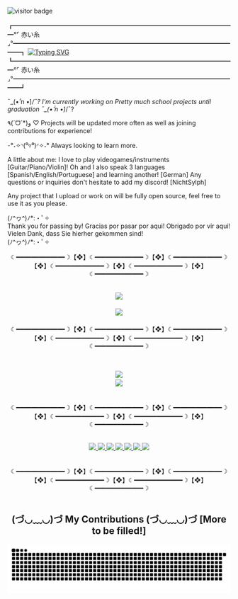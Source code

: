 <!-- Banner to be filled! -->

<!-- Visitor -->
![visitor badge](https://visitor-badge.laobi.icu/badge?page_id=jwenjian.visitor-badge&left_color=gray&right_color=red&left_text=Visitors)

<!-- Welcoming -->
┏━━━━━━━━━━━━━━━━━━━━━━━━━━━━━━━━━━━━°⌜ 赤い糸 ⌟°━━━━━━━━━━━━━━━━━━━━━━━━━━━━━━━━━━━━━┓
[![Typing SVG](https://readme-typing-svg.demolab.com?font=Dancing+Script&weight=700&size=50&duration=3000&pause=1000&color=AB2222&background=FFFFFF00&center=true&vCenter=true&random=false&width=700&height=100&lines=Welcome+to+NichtSylph's+Github)](https://git.io/typing-svg)
┗━━━━━━━━━━━━━━━━━━━━━━━━━━━━━━━━━━━━°⌜ 赤い糸 ⌟°━━━━━━━━━━━━━━━━━━━━━━━━━━━━━━━━━━━━━┛

¯\_(•᷄‎ n •́)_/¯? I’m currently working on Pretty much school projects until graduation ¯\_(•᷄‎ n •́)_/¯?

٩(ˊᗜˋ*)و ♡ Projects will be updated more often as well as joining contributions for experience!

･°˖✧◝(⁰▿⁰)◜✧˖° Always looking to learn more.

A little about me: I love to play videogames/instruments [Guitar/Piano/Violin]!
Oh and I also speak 3 languages [Spanish/English/Portuguese] and learning another! [German]
Any questions or inquiries don't hesitate to add my discord! [NichtSylph]

Any project that I upload or work on will be fully open source, feel free to use it as you please.

(ﾉ^ヮ^)ﾉ*:・ﾟ✧ <br>
Thank you for passing by!
Gracias por pasar por aqui!
Obrigado por vir aqui!
Vielen Dank, dass Sie hierher gekommen sind! <br>
(ﾉ^ヮ^)ﾉ*:・ﾟ✧


<!-- Icons -->
<p align="center">
  ☾━━━━━━━━━━━━━☽【❖】☾━━━━━━━━━━━━━☽【❖】☾━━━━━━━━━━━━━☽【❖】☾━━━━━━━━━━━━━☽【❖】☾━━━━━━━━━━━━━☽【❖】☾━━━━━━━━━━━━━☽<br><br><br>
  <a href="https://skillicons.dev">
    <img src="https://skillicons.dev/icons?i=arduino,autocad,css,discord,github,html,js,instagram,linkedin,react"/><br><br>
    <img src="https://skillicons.dev/icons?i=linux,matlab,maven,mongodb,mysql,nodejs,ps,py,raspberrypi,twitter,unity,vscode,express"/>
  </a><br><br>
  ☾━━━━━━━━━━━━━☽【❖】☾━━━━━━━━━━━━━☽【❖】☾━━━━━━━━━━━━━☽【❖】☾━━━━━━━━━━━━━☽【❖】☾━━━━━━━━━━━━━☽【❖】☾━━━━━━━━━━━━━☽<br>
</p><br><br>
<!-- Most Used Language and Summary Card -->
<div align = "center">
  <img src="https://github-readme-stats-git-masterrstaa-rickstaa.vercel.app/api?username=NichtSylph&theme=onedark" /><br>
  <img src="https://github-readme-stats.vercel.app/api/top-langs/?username=NichtSylph&theme=onedark" />
</div><br><br>

<!-- Badges -->
<div align = "center">
  ☾━━━━━━━━━━━━━☽【❖】☾━━━━━━━━━━━━━☽【❖】☾━━━━━━━━━━━━━☽【❖】☾━━━━━━━━━━━━━☽【❖】☾━━━━━━━━━━━━━☽【❖】☾━━━━━━━━━━━━━☽<br><br><br>
  <a href="https://discord.gg/VnFkK7amyj">
<img src="https://img.shields.io/badge/Discord-5865F2?style=for-the-badge&logo=discord&logoColor=white" target="_blank" />
  </a>
  <a href="mailto:NichtSylph@gmail.com">
<img src="https://img.shields.io/badge/Gmail-D14836?style=for-the-badge&logo=gmail&logoColor=white" target="_blank" />
  </a>
  <a href="https://www.twitch.tv/NichtSylph">
<img src="https://img.shields.io/badge/Twitch-9146FF?style=for-the-badge&logo=twitch&logoColor=white" target="_blank" />
  </a>
  <a href="https://www.youtube.com/channel/UCdwF25qJlGYOLgolzCdYfpg">
<img src="https://img.shields.io/badge/YouTube-FF0000?style=for-the-badge&logo=youtube&logoColor=white" target="_blank" />
  </a>
  <a href="https://www.instagram.com/nichtsylph/">
<img src="https://img.shields.io/badge/Instagram-E4405F?style=for-the-badge&logo=instagram&logoColor=white" target="_blank" />
  </a>
  <a href="https://twitter.com/NichtSylph">
<img src="https://img.shields.io/badge/X-000000?style=for-the-badge&logo=x&logoColor=white" target="_blank" />
  </a>
  <a href="https://www.linkedin.com/in/jsantoshurtado/">
<img src="https://img.shields.io/badge/LinkedIn-0077B5?style=for-the-badge&logo=linkedin&logoColor=white" target="_blank" />
  </a><br><br><br>
  ☾━━━━━━━━━━━━━☽【❖】☾━━━━━━━━━━━━━☽【❖】☾━━━━━━━━━━━━━☽【❖】☾━━━━━━━━━━━━━☽【❖】☾━━━━━━━━━━━━━☽【❖】☾━━━━━━━━━━━━━☽<br>
</div><br>

<!-- Contributions -->
<div align="center">
<h2>(づ◡﹏◡)づ My Contributions (づ◡﹏◡)づ [More to be filled!]</h2>
<img alt="Snake With Contributions" src="https://github.com/NichtSylph/NichtSylph/blob/output/github-contribution-grid-snake-dark.svg" /><br>




